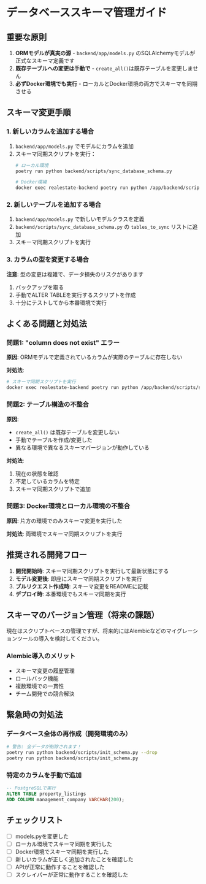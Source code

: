 # データベーススキーマ管理ガイド

## 重要な原則

1. **ORMモデルが真実の源** - `backend/app/models.py` のSQLAlchemyモデルが正式なスキーマ定義です
2. **既存テーブルへの変更は手動で** - `create_all()`は既存テーブルを変更しません
3. **必ずDocker環境でも実行** - ローカルとDocker環境の両方でスキーマを同期させる

## スキーマ変更手順

### 1. 新しいカラムを追加する場合

1. `backend/app/models.py` でモデルにカラムを追加
2. スキーマ同期スクリプトを実行：
   ```bash
   # ローカル環境
   poetry run python backend/scripts/sync_database_schema.py
   
   # Docker環境
   docker exec realestate-backend poetry run python /app/backend/scripts/sync_database_schema.py
   ```

### 2. 新しいテーブルを追加する場合

1. `backend/app/models.py` で新しいモデルクラスを定義
2. `backend/scripts/sync_database_schema.py` の `tables_to_sync` リストに追加
3. スキーマ同期スクリプトを実行

### 3. カラムの型を変更する場合

**注意**: 型の変更は複雑で、データ損失のリスクがあります

1. バックアップを取る
2. 手動でALTER TABLEを実行するスクリプトを作成
3. 十分にテストしてから本番環境で実行

## よくある問題と対処法

### 問題1: "column does not exist" エラー

**原因**: ORMモデルで定義されているカラムが実際のテーブルに存在しない

**対処法**:
```bash
# スキーマ同期スクリプトを実行
docker exec realestate-backend poetry run python /app/backend/scripts/sync_database_schema.py
```

### 問題2: テーブル構造の不整合

**原因**: 
- `create_all()` は既存テーブルを変更しない
- 手動でテーブルを作成/変更した
- 異なる環境で異なるスキーマバージョンが動作している

**対処法**:
1. 現在の状態を確認
2. 不足しているカラムを特定
3. スキーマ同期スクリプトで追加

### 問題3: Docker環境とローカル環境の不整合

**原因**: 片方の環境でのみスキーマ変更を実行した

**対処法**: 両環境でスキーマ同期スクリプトを実行

## 推奨される開発フロー

1. **開発開始時**: スキーマ同期スクリプトを実行して最新状態にする
2. **モデル変更後**: 即座にスキーマ同期スクリプトを実行
3. **プルリクエスト作成時**: スキーマ変更をREADMEに記載
4. **デプロイ時**: 本番環境でもスキーマ同期を実行

## スキーマのバージョン管理（将来の課題）

現在はスクリプトベースの管理ですが、将来的にはAlembicなどのマイグレーションツールの導入を検討してください。

### Alembic導入のメリット
- スキーマ変更の履歴管理
- ロールバック機能
- 複数環境での一貫性
- チーム開発での競合解決

## 緊急時の対処法

### データベース全体の再作成（開発環境のみ）

```bash
# 警告: 全データが削除されます！
poetry run python backend/scripts/init_schema.py --drop
poetry run python backend/scripts/init_schema.py
```

### 特定のカラムを手動で追加

```sql
-- PostgreSQLで実行
ALTER TABLE property_listings 
ADD COLUMN management_company VARCHAR(200);
```

## チェックリスト

- [ ] models.pyを変更した
- [ ] ローカル環境でスキーマ同期を実行した
- [ ] Docker環境でスキーマ同期を実行した
- [ ] 新しいカラムが正しく追加されたことを確認した
- [ ] APIが正常に動作することを確認した
- [ ] スクレイパーが正常に動作することを確認した